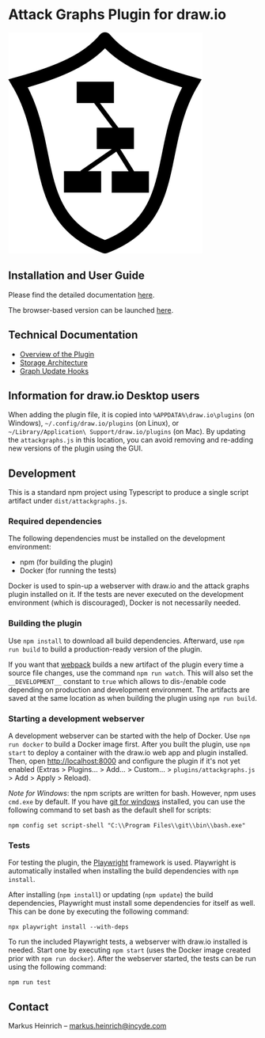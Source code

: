 # Attack Graphs Plugin for draw.io

![AttackGraphs Icon](attackgraphs.svg)

## Installation and User Guide

Please find the detailed documentation [here](https://incyde-gmbh.github.io/drawio-plugin-attackgraphs/).

The browser-based version can be launched [here](https://incyde-gmbh.github.io/drawio-plugin-attackgraphs/app).

## Technical Documentation

- [Overview of the Plugin](/docs/technical/plugin.md)
- [Storage Architecture](/docs/technical/storage.md)
- [Graph Update Hooks](/docs/technical/graph.md)

## Information for draw.io Desktop users

When adding the plugin file, it is copied into `%APPDATA%\draw.io\plugins` (on Windows), `~/.config/draw.io/plugins` (on Linux), or `~/Library/Application\ Support/draw.io/plugins` (on Mac).
By updating the `attackgraphs.js` in this location, you can avoid removing and re-adding new versions of the plugin using the GUI.

## Development

This is a standard npm project using Typescript to produce a single script artifact under `dist/attackgraphs.js`.

### Required dependencies

The following dependencies must be installed on the development environment:

- npm (for building the plugin)
- Docker (for running the tests)

Docker is used to spin-up a webserver with draw.io and the attack graphs plugin installed on it.
If the tests are never executed on the development environment (which is discouraged), Docker is not necessarily needed.

### Building the plugin

Use `npm install` to download all build dependencies.
Afterward, use `npm run build` to build a production-ready version of the plugin.

If you want that [webpack](https://webpack.js.org/) builds a new artifact of the plugin every time a source file changes, use the command `npm run watch`.
This will also set the `__DEVELOPMENT__` constant to `true` which allows to dis-/enable code depending on production and development environment.
The artifacts are saved at the same location as when building the plugin using `npm run build`.

### Starting a development webserver

A development webserver can be started with the help of Docker.
Use `npm run docker` to build a Docker image first.
After you built the plugin, use `npm start` to deploy a container with the draw.io web app and plugin installed.
Then, open [http://localhost:8000](http://localhost:8000) and configure the plugin if it's not yet enabled
(Extras > Plugins... > Add... > Custom... > `plugins/attackgraphs.js` > Add > Apply > Reload).

*Note for Windows*: the npm scripts are written for bash.
However, npm uses `cmd.exe` by default.
If you have [git for windows](https://git-scm.com/download/win) installed, you can use the following command to set bash as the default shell for scripts:

```
npm config set script-shell "C:\\Program Files\\git\\bin\\bash.exe"
```

### Tests

For testing the plugin, the [Playwright](https://playwright.dev/) framework is used.
Playwright is automatically installed when installing the build dependencies with `npm install`.

After installing (`npm install`) or updating (`npm update`) the build dependencies, Playwright must install some dependencies for itself as well.
This can be done by executing the following command:

```
npx playwright install --with-deps
```

To run the included Playwright tests, a webserver with draw.io installed is needed.
Start one by executing `npm start` (uses the Docker image created prior with `npm run docker`).
After the webserver started, the tests can be run using the following command:

```
npm run test
```

## Contact

Markus Heinrich – markus.heinrich@incyde.com
